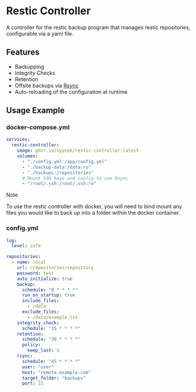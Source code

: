 # Restic Controller

A controller for the restic backup program that manages restic repositories, configurable via a yaml file.

## Features

- Backupping
- Integrity Checks
- Retention
- Offsite backups via [Rsync](https://github.com/RsyncProject/rsync)
- Auto-reloading of the configuration at runtime

## Usage Example

### docker-compose.yml
```yaml
services:
  restic-controller:
    image: ghcr.io/syynek/restic-controller:latest
    volumes:
      - "./config.yml:/app/config.yml"
      - "./backup-data:/data:ro"
      - "./backups:/repositories"
      # Mount SSH keys and config to use Rsync
      - "/root/.ssh:/root/.ssh:ro"
```

> [!NOTE]  
> To use the restic controller with docker, you will need to bind mount any files you would like to back up into a folder within the docker container.

### config.yml

```yaml
log:
  level: info

repositories:
  - name: local
    url: /repositories/repository
    password: test
    auto_initialize: true
    backup:
      schedule: "0 * * * *"
      run_on_startup: true
      include_files:
        - /data
      exclude_files:
        - /data/example.txt
    integrity_check:
      schedule: "15 * * * *"
    retention:
      schedule: "30 * * * *"
      policy:
        keep_last: 1
    rsync:
      schedule: "45 * * * *"
      user: "user"
      host: "remote.example.com"
      target_folder: "backups"
      port: 22
```

